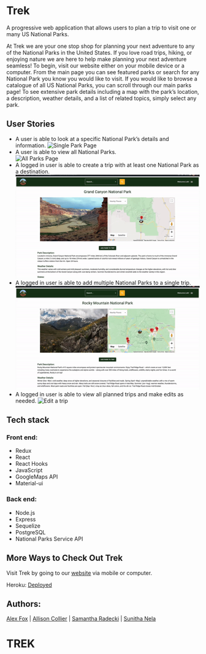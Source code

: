 # Trek 

A progressive web application that allows users to plan a trip to visit one or many US National Parks. 

At Trek we are your one stop shop for planning your next adventure to any of the National Parks in the United States. If you love road trips, hiking, or enjoying nature we are here to help make planning your next adventure seamless! To begin, visit our website either on your mobile device or a computer. From the main page you can see featured parks or search for any National Park you know you would like to visit. If you would like to browse a catalogue of all US National Parks, you can scroll through our main parks page! To see extensive park details including a map with the park’s location, a description, weather details, and a list of related topics, simply select any park. 

## User Stories 
- A user is able to look at a specific National Park’s details and information. 
![Single Park Page](https://github.com/Trek-trip-planner/TREK/blob/main/GIFs/SingleParkInfoGif.gif)
- A user is able to view all National Parks.                                  
![All Parks Page](https://github.com/Trek-trip-planner/TREK/blob/main/GIFs/PaginationGif.gif)
- A logged in user is able to create a trip with at least one National Park as a destination.  
![Create a Trip](https://github.com/Trek-trip-planner/TREK/blob/main/GIFs/CreateTripGif.gif)
- A logged in user is able to add multiple National Parks to a single trip. 
![Adding to a Trip](https://github.com/Trek-trip-planner/TREK/blob/main/GIFs/AddToTripGif.gif)
- A logged in user is able to view all planned trips and make edits as needed. 
![Edit a trip]()

## Tech stack
### Front end: 
- Redux 
- React
- React Hooks
- JavaScript
- GoogleMaps API
- Material-ui

### Back end: 
* Node.js
* Express
* Sequelize
* PostgreSQL
* National Parks Service API 

## More Ways to Check Out Trek
Visit Trek by going to our [website](https://trek-trip-planner.herokuapp.com/) via mobile or computer. 

Heroku: [Deployed](https://trek-trip-planner.herokuapp.com/)

## Authors: 
[Alex Fox](http://linkedin.com/in/alex-c-fox) | [Allison Collier](http://linkedin.com/in/allie-collier) | [Samantha Radecki](http://linkedin.com/in/samantha-radecki) | [Sunitha Nela](http://linkedin.com/in/sunitha-nela)


# TREK
